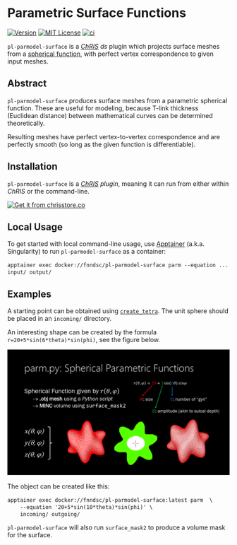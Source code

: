 # Parametric Surface Functions

[![Version](https://img.shields.io/docker/v/fnndsc/pl-parmodel-surface?sort=semver)](https://hub.docker.com/r/fnndsc/pl-parmodel-surface)
[![MIT License](https://img.shields.io/github/license/fnndsc/pl-parmodel-surface)](https://github.com/FNNDSC/pl-parmodel-surface/blob/main/LICENSE)
[![ci](https://github.com/FNNDSC/pl-parmodel-surface/actions/workflows/ci.yml/badge.svg)](https://github.com/FNNDSC/pl-parmodel-surface/actions/workflows/ci.yml)

`pl-parmodel-surface` is a [_ChRIS_](https://chrisproject.org/)
_ds_ plugin which projects surface meshes from a
[spherical function](https://en.wikipedia.org/wiki/Spherical_coordinate_system#/media/File:3D_Spherical_2.svg),
with perfect vertex correspondence to given input meshes.

## Abstract

`pl-parmodel-surface` produces surface meshes from a parametric spherical function.
These are useful for modeling, because T-link thickness (Euclidean distance) between
mathematical curves can be determined theoretically.

Resulting meshes have perfect vertex-to-vertex correspondence
and are perfectly smooth (so long as the given function is differentiable).

## Installation

`pl-parmodel-surface` is a _[ChRIS](https://chrisproject.org/) plugin_, meaning it can
run from either within _ChRIS_ or the command-line.

[![Get it from chrisstore.co](https://ipfs.babymri.org/ipfs/QmaQM9dUAYFjLVn3PpNTrpbKVavvSTxNLE5BocRCW1UoXG/light.png)](https://chrisstore.co/plugin/pl-parmodel-surface)

## Local Usage

To get started with local command-line usage, use [Apptainer](https://apptainer.org/)
(a.k.a. Singularity) to run `pl-parmodel-surface` as a container:

```shell
apptainer exec docker://fnndsc/pl-parmodel-surface parm --equation ... input/ output/
```

## Examples

A starting point can be obtained using
[`create_tetra`](https://github.com/FNNDSC/pl-create_tetra). The unit sphere
should be placed in an `incoming/` directory.

An interesting shape can be created by the formula `r=20+5*sin(6*theta)*sin(phi)`,
see the figure below.

![Figure](examples/figure.png)

The object can be created like this:

```shell
apptainer exec docker://fnndsc/pl-parmodel-surface:latest parm  \
    --equation '20+5*sin(10*theta)*sin(phi)' \
    incoming/ outgoing/
```

`pl-parmodel-surface` will also run `surface_mask2` to produce a volume mask for the surface.
